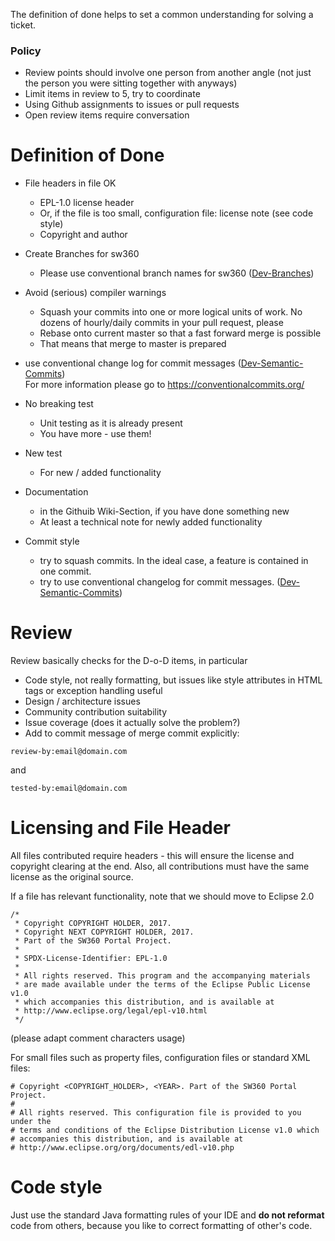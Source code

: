 The definition of done helps to set a common understanding for solving a ticket.

### Policy

* Review points should involve one person from another angle (not just the person you were sitting together with anyways)
* Limit items in review to 5, try to coordinate 
* Using Github assignments to issues or pull requests
* Open review items require conversation

# Definition of Done

* File headers in file OK
  * EPL-1.0 license header
  * Or, if the file is too small, configuration file: license note (see code style)
  * Copyright and author

* Create Branches for sw360
  * Please use conventional branch names for sw360 ([Dev-Branches](https://github.com/eclipse/sw360/wiki/Dev-Branches))

* Avoid (serious) compiler warnings
  * Squash your commits into one or more logical units of work. No dozens of hourly/daily commits in your pull request, please
  * Rebase onto current master so that a fast forward merge is possible
  * That means that merge to master is prepared

* use conventional change log for commit messages ([Dev-Semantic-Commits](https://github.com/eclipse/sw360/wiki/Dev-Semantic-Commits)) <br> For more information please go to https://conventionalcommits.org/ 

* No breaking test
  * Unit testing as it is already present
  * You have more - use them!

* New test
  * For new / added functionality

* Documentation
  * in the Githuib Wiki-Section, if you have done something new
  * At least a technical note for newly added functionality

* Commit style
  * try to squash commits. In the ideal case, a feature is contained in one commit.
  * try to use conventional changelog for commit messages. ([Dev-Semantic-Commits](https://github.com/eclipse/sw360/wiki/Dev-Semantic-Commits))

# Review

Review basically checks for the D-o-D items, in particular

* Code style, not really formatting, but issues like style attributes in HTML tags or exception handling useful
* Design / architecture issues
* Community contribution suitability
* Issue coverage (does it actually solve the problem?)
* Add to commit message of merge commit explicitly:
```
review-by:email@domain.com
```
and
```
tested-by:email@domain.com
```

# Licensing and File Header

All files contributed require headers - this will ensure the license and copyright clearing at the end. Also, all contributions must have the same license as the original source.

If a file has relevant functionality, note that we should move to Eclipse 2.0

```
/*
 * Copyright COPYRIGHT HOLDER, 2017.
 * Copyright NEXT COPYRIGHT HOLDER, 2017.
 * Part of the SW360 Portal Project.
 *
 * SPDX-License-Identifier: EPL-1.0
 *
 * All rights reserved. This program and the accompanying materials
 * are made available under the terms of the Eclipse Public License v1.0
 * which accompanies this distribution, and is available at
 * http://www.eclipse.org/legal/epl-v10.html
 */
```
(please adapt comment characters usage)

For small files such as property files, configuration files or standard XML files:

```
# Copyright <COPYRIGHT_HOLDER>, <YEAR>. Part of the SW360 Portal Project.
#
# All rights reserved. This configuration file is provided to you under the
# terms and conditions of the Eclipse Distribution License v1.0 which
# accompanies this distribution, and is available at
# http://www.eclipse.org/org/documents/edl-v10.php
```

# Code style

Just use the standard Java formatting rules of your IDE and **do not reformat** code from others, because you like to correct formatting of other's code.